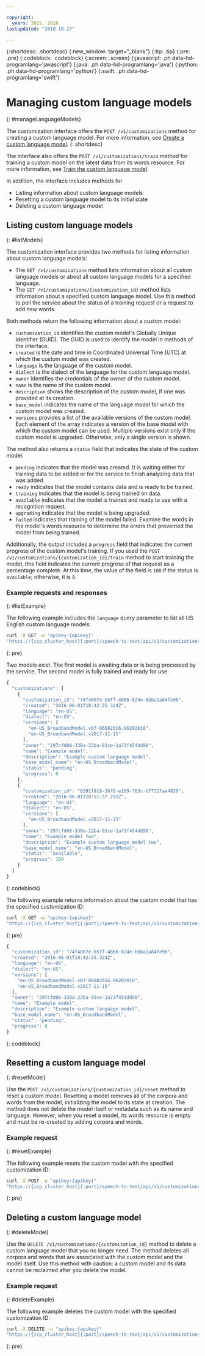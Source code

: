 ```yaml
---

copyright:
  years: 2015, 2018
lastupdated: "2018-10-27"

---
```


{:shortdesc: .shortdesc}
{:new_window: target="_blank"}
{:tip: .tip}
{:pre: .pre}
{:codeblock: .codeblock}
{:screen: .screen}
{:javascript: .ph data-hd-programlang='javascript'}
{:java: .ph data-hd-programlang='java'}
{:python: .ph data-hd-programlang='python'}
{:swift: .ph data-hd-programlang='swift'}

# Managing custom language models
{: #manageLanguageModels}

The customization interface offers the `POST /v1/customizations` method for creating a custom language model. For more information, see [Create a custom language model](/docs/services/speech-to-text-icp/language-create.html#createModel).
{: shortdesc}

The interface also offers the `POST /v1/customizations/train` method for training a custom model on the latest data from its words resource. For more information, see [Train the custom language model](/docs/services/speech-to-text-icp/language-create.html#trainModel).

In addition, the interface includes methods for

-   Listing information about custom language models
-   Resetting a custom language model to its initial state
-   Deleting a custom language model

## Listing custom language models
{: #listModels}

The customization interface provides two methods for listing information about custom language models:

-   The `GET /v1/customizations` method lists information about all custom language models or about all custom language models for a specified language.
-   The `GET /v1/customizations/{customization_id}` method lists information about a specified custom language model. Use this method to poll the service about the status of a training request or a request to add new words.

Both methods return the following information about a custom model:

-   `customization_id` identifies the custom model's Globally Unique Identifier (GUID). The GUID is used to identify the model in methods of the interface.
-   `created` is the date and time in Coordinated Universal Time (UTC) at which the custom model was created.
-   `language` is the language of the custom model.
-   `dialect` is the dialect of the language for the custom language model.
-   `owner` identifies the credentials of the owner of the custom model.
-   `name` is the name of the custom model.
-   `description` shows the description of the custom model, if one was provided at its creation.
-   `base_model` indicates the name of the language model for which the custom model was created.
-   `versions` provides a list of the available versions of the custom model. Each element of the array indicates a version of the base model with which the custom model can be used. Multiple versions exist only if the custom model is upgraded. Otherwise, only a single version is shown.

The method also returns a `status` field that indicates the state of the custom model:

-   `pending` indicates that the model was created. It is waiting either for training data to be added or for the service to finish analyzing data that was added.
-   `ready` indicates that the model contains data and is ready to be trained.
-   `training` indicates that the model is being trained on data.
-   `available` indicates that the model is trained and ready to use with a recognition request.
-   `upgrading` indicates that the model is being upgraded.
-   `failed` indicates that training of the model failed. Examine the words in the model's words resource to determine the errors that prevented the model from being trained.

Additionally, the output includes a `progress` field that indicates the current progress of the custom model's training. If you used the `POST /v1/customizations/{customization_id}/train` method to start training the model, this field indicates the current progress of that request as a percentage complete. At this time, the value of the field is `100` if the status is `available`; otherwise, it is `0`.

### Example requests and responses
{: #listExample}

The following example includes the `language` query parameter to list all US English custom language models:

```bash
curl -X GET -u "apikey:{apikey}"
"https://{icp_cluster_host}{:port}/speech-to-text/api/v1/customizations?language=en-US"
```
{: pre}

Two models exist. The first model is awaiting data or is being processed by the service. The second model is fully trained and ready for use.

```javascript
{
  "customizations": [
    {
      "customization_id": "74f4807e-b5ff-4866-824e-6bba1a84fe96",
      "created": "2016-06-01T18:42:25.324Z",
      "language": "en-US",
      "dialect": "en-US",
      "versions": [
        "en-US_BroadbandModel.v07-06082016.06202016",
        "en-US_BroadbandModel.v2017-11-15"
      ],
      "owner": "297cfd08-330a-22ba-93ce-1a73f454dd98",
      "name": "Example model",
      "description": "Example custom language model",
      "base_model_name": "en-US_BroadbandModel",
      "status": "pending",
      "progress": 0
    },
    {
      "customization_id": "8391f918-3b76-e109-763c-b7732fae4829",
      "created": "2016-06-01T18:51:37.291Z",
      "language": "en-US",
      "dialect": "en-US",
      "versions": [
        "en-US_BroadbandModel.v2017-11-15"
      ],
      "owner": "297cfd08-330a-22ba-93ce-1a73f454dd98",
      "name": "Example model two",
      "description": "Example custom language model two",
      "base_model_name": "en-US_BroadbandModel",
      "status": "available",
      "progress": 100
    }
  ]
}
```
{: codeblock}

The following example returns information about the custom model that has the specified customization ID:

```bash
curl -X GET -u "apikey:{apikey}"
"https://{icp_cluster_host}{:port}/speech-to-text/api/v1/customizations/{customization_id}"
```
{: pre}

```javascript
{
  "customization_id": "74f4807e-b5ff-4866-824e-6bba1a84fe96",
  "created": "2016-06-01T18:42:25.324Z",
  "language": "en-US",
  "dialect": "en-US",
  "versions": [
    "en-US_BroadbandModel.v07-06082016.06202016",
    "en-US_BroadbandModel.v2017-11-15"
  ],
  "owner": "297cfd08-330a-22ba-93ce-1a73f454dd98",
  "name": "Example model",
  "description": "Example custom language model",
  "base_model_name": "en-US_BroadbandModel",
  "status": "pending",
  "progress": 0
}
```
{: codeblock}

## Resetting a custom language model
{: #resetModel}

Use the `POST /v1/customizations/{customization_id}/reset` method to reset a custom model. Resetting a model removes all of the corpora and words from the model, initializing the model to its state at creation. The method does not delete the model itself or metadata such as its name and language. However, when you reset a model, its words resource is empty and must be re-created by adding corpora and words.

### Example request
{: #resetExample}

The following example resets the custom model with the specified customization ID:

```bash
curl -X POST -u "apikey:{apikey}"
"https://{icp_cluster_host}{:port}/speech-to-text/api/v1/customizations/{customization_id}/reset"
```
{: pre}

## Deleting a custom language model
{: #deleteModel}

Use the `DELETE /v1/customizations/{customization_id}` method to delete a custom language model that you no longer need. The method deletes all corpora and words that are associated with the custom model and the model itself. Use this method with caution: a custom model and its data cannot be reclaimed after you delete the model.

### Example request
{: #deleteExample}

The following example deletes the custom model with the specified customization ID:

```bash
curl -X DELETE -u "apikey:{apikey}"
"https://{icp_cluster_host}{:port}/speech-to-text/api/v1/customizations/{customization_id}"
```
{: pre}
